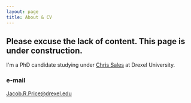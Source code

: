 ```yaml
---
layout: page
title: About & CV
---
```

## Please excuse the lack of content. This page is under construction. 

I'm a PhD candidate studying under [Chris Sales](http://microbes.cae.drexel.edu/) at Drexel University. 


### e-mail
Jacob.R.Price@drexel.edu

